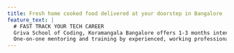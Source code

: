 ```yaml
---
title: Fresh home cooked food delivered at your doorstep in Bangalore
feature_text: |
  # FAST TRACK YOUR TECH CAREER
  Griva School of Coding, Koramangala Bangalore offers 1-3 months intensive software development training programmes designed to kickstart your tech career. 
  One-on-one mentoring and training by experienced, working professionals from top IT companies in the world.
---
```

